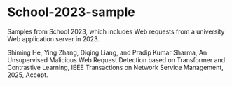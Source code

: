 # School-2023-sample
Samples from School 2023, which includes Web requests from a university Web application server in 2023. 

Shiming He, Ying Zhang, Diqing Liang, and Pradip Kumar Sharma, An Unsupervised Malicious Web Request Detection based on Transformer and Contrastive Learning, IEEE Transactions on Network Service Management, 2025, Accept.
